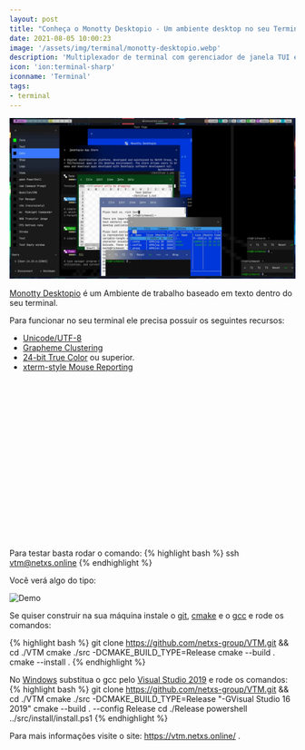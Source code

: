 ```yaml
---
layout: post
title: "Conheça o Monotty Desktopio - Um ambiente desktop no seu Terminal"
date: 2021-08-05 10:00:23
image: '/assets/img/terminal/monotty-desktopio.webp'
description: 'Multiplexador de terminal com gerenciador de janela TUI e compartilhamento de sessão.'
icon: 'ion:terminal-sharp'
iconname: 'Terminal'
tags:
- terminal
---
```


![Conheça o Monotty Desktopio - Um ambiente desktop no seu Terminal](/assets/img/terminal/monotty-desktopio.webp)

[Monotty Desktopio](https://vtm.netxs.online/) é um Ambiente de trabalho baseado em texto dentro do seu terminal.

Para funcionar no seu terminal ele precisa possuir os seguintes recursos:
+ [Unicode/UTF-8](https://www.cl.cam.ac.uk/~mgk25/unicode.html)
+ [Grapheme Clustering](https://unicode.org/reports/tr29/#Grapheme_Cluster_Boundaries)
+ [24-bit True Color](https://github.com//termstandard/colors) ou superior.
+ [xterm-style Mouse Reporting](https://invisible-island.net/xterm/ctlseqs/ctlseqs.html#h2-Mouse-Tracking)

<!-- QUADRADO -->
<script async src="//pagead2.googlesyndication.com/pagead/js/adsbygoogle.js"></script>
<ins class="adsbygoogle"
style="display:inline-block;width:336px;height:280px"
data-ad-client="ca-pub-2838251107855362"
data-ad-slot="5351066970"></ins>
<script>
(adsbygoogle = window.adsbygoogle || []).push({});
</script>


Para testar basta rodar o comando:
{% highlight bash %}
ssh vtm@netxs.online
{% endhighlight %}

Você verá algo do tipo:

![Demo](https://user-images.githubusercontent.com/11535558/127660289-25e71ef1-d17d-42d1-b79e-00e570056fe4.gif)

Se quiser construir na sua máquina instale o [git](https://terminalroot.com.br/git), [cmake](https://terminalroot.com.br/2019/12/como-compilar-seus-programas-com-cmake.html) e o [gcc](https://terminalroot.com.br/2019/12/gcc-vs-llvm-qual-e-o-melhor-compilador.html) e rode os comandos:

{% highlight bash %}
git clone https://github.com/netxs-group/VTM.git && cd ./VTM
cmake ./src -DCMAKE_BUILD_TYPE=Release
cmake --build .
cmake --install .
{% endhighlight %}

<!-- RETANGULO LARGO 2 -->
<script async src="//pagead2.googlesyndication.com/pagead/js/adsbygoogle.js"></script>
<ins class="adsbygoogle"
style="display:block; text-align:center;"
data-ad-layout="in-article"
data-ad-format="fluid"
data-ad-client="ca-pub-2838251107855362"
data-ad-slot="8549252987"></ins>
<script>
(adsbygoogle = window.adsbygoogle || []).push({});
</script>

No [Windows](https://terminalroot.com.br/tags#windows) substitua o gcc pelo [Visual Studio 2019](https://visualstudio.microsoft.com/pt-br/downloads/) e rode os comandos:
{% highlight bash %}
git clone https://github.com/netxs-group/VTM.git && cd ./VTM
cmake ./src -DCMAKE_BUILD_TYPE=Release "-GVisual Studio 16 2019"
cmake --build . --config Release
cd ./Release
powershell ../src/install/install.ps1
{% endhighlight %}

Para mais informações visite o site: <https://vtm.netxs.online/> .


